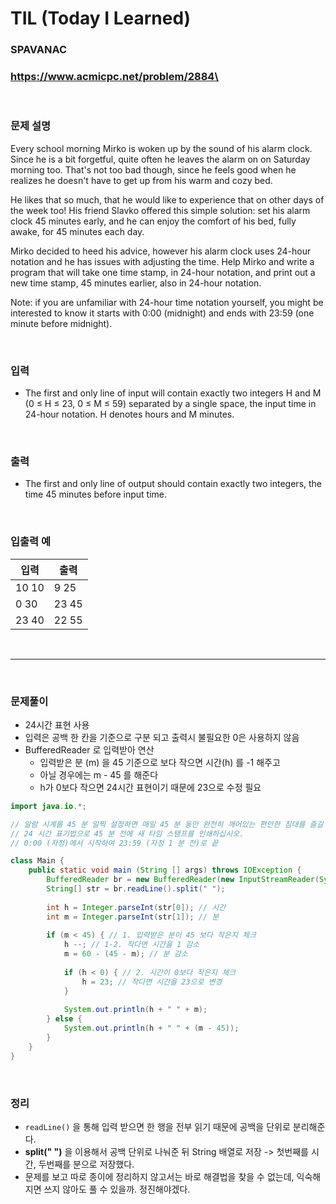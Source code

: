 # TIL (Today I Learned)

### **SPAVANAC**

###  https://www.acmicpc.net/problem/2884\

<br>

### 문제 설명

Every school morning Mirko is woken up by the sound of his alarm clock. Since he is a bit forgetful, quite often he leaves the alarm on on Saturday morning too. That's not too bad though, since he feels good when he realizes he doesn't have to get up from his warm and cozy bed.

He likes that so much, that he would like to experience that on other days of the week too! His friend Slavko offered this simple solution: set his alarm clock 45 minutes early, and he can enjoy the comfort of his bed, fully awake, for 45 minutes each day.

Mirko decided to heed his advice, however his alarm clock uses 24-hour notation and he has issues with adjusting the time. Help Mirko and write a program that will take one time stamp, in 24-hour notation, and print out a new time stamp, 45 minutes earlier, also in 24-hour notation.

Note: if you are unfamiliar with 24-hour time notation yourself, you might be interested to know it starts with 0:00 (midnight) and ends with 23:59 (one minute before midnight).

<!--more-->



<br>

### 입력

- The first and only line of input will contain exactly two integers H and M (0 ≤ H ≤ 23, 0 ≤ M ≤ 59) separated by a single space, the input time in 24-hour notation. H denotes hours and M minutes.

<br>

### 출력

- The first and only line of output should contain exactly two integers, the time 45 minutes before input time.

<br>

### 입출력 예

| 입력  | 출력  |
| ----- | ----- |
| 10 10 | 9 25  |
| 0 30  | 23 45 |
| 23 40 | 22 55 |



<br>



---------------



<br>



### 문제풀이

- 24시간 표현 사용
- 입력은 공백 한 칸을 기준으로 구분 되고 출력시 불필요한 0은 사용하지 않음 
- BufferedReader 로 입력받아 연산
  - 입력받은 분 (m) 을 45 기준으로 보다 작으면 시간(h) 를 -1 해주고
  - 아닐 경우에는 m - 45 를 해준다
  - h가 0보다 작으면 24시간 표현이기 때문에 23으로 수정 필요 

```java
import java.io.*;

// 알람 시계를 45 분 일찍 설정하면 매일 45 분 동안 완전히 깨어있는 편안한 침대를 즐길 수 있습니다.
// 24 시간 표기법으로 45 분 전에 새 타임 스탬프를 인쇄하십시오.
// 0:00 (자정)에서 시작하여 23:59 (자정 1 분 전)로 끝

class Main {
    public static void main (String [] args) throws IOException {
        BufferedReader br = new BufferedReader(new InputStreamReader(System.in));
        String[] str = br.readLine().split(" ");
      
        int h = Integer.parseInt(str[0]); // 시간
        int m = Integer.parseInt(str[1]); // 분 
        
        if (m < 45) { // 1. 입력받은 분이 45 보다 작은지 체크
            h --; // 1-2. 작다면 시간을 1 감소 
            m = 60 - (45 - m); // 분 감소 
            
            if (h < 0) { // 2. 시간이 0보다 작은지 체크
                h = 23; // 작다면 시간을 23으로 변경
            }
            
            System.out.println(h + " " + m);
        } else {
            System.out.println(h + " " + (m - 45));
        }
    }
}

```

<br>

### 정리

- `readLine()` 을 통해 입력 받으면 한 행을 전부 읽기 때문에 공백을 단위로 분리해준다.
- **split(" ")** 을 이용해서 공백 단위로 나눠준 뒤 String 배열로 저장 -> 첫번째를 시간, 두번째를 분으로 저장했다.
- 문제를 보고 따로 종이에 정리하지 않고서는 바로 해결법을 찾을 수 없는데, 익숙해지면 쓰지 않아도 풀 수 있을까. 정진해야겠다.